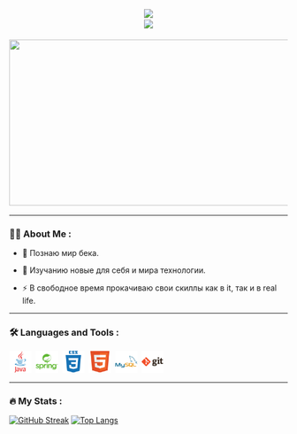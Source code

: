 <div id="header" align="center">
  <img src="https://i.giphy.com/media/v1.Y2lkPTc5MGI3NjExM3JxaHJuODNsaWkwamd5cGdmZGxtc3gzY25pMDJ2bjk1aGk4YnR5YiZlcD12MV9pbnRlcm5hbF9naWZfYnlfaWQmY3Q9Zw/bGgsc5mWoryfgKBx1u/giphy.gif" width="100"/>
</div>
<div id="badges" align="center">
 
  <a href="https://t.me/snowdiamonds">
    <img src="https://img.shields.io/badge/Telegram-blue?logo=telegram&logoColor=white&style=for-the-badge"/>
    
  </a>
 
</div>
<div id="badges" align="center">
 
  <img src="https://komarev.com/ghpvc/?username=Kaifogolik-github-username&style=flat-square&color=blue" alt=""/>
    
  </a>
 
</div>

<div align="center">
  <img src="https://i.giphy.com/media/v1.Y2lkPTc5MGI3NjExbTMyeG4yeWRtaTdyaGxvcndyNm8wOHdiMHZjN2lrbHV5aDNzczNqNSZlcD12MV9pbnRlcm5hbF9naWZfYnlfaWQmY3Q9Zw/wv1RNuvWMjQ10bzExO/giphy.gif" width="600" height="300"/>
</div>

---

### :man_technologist: About Me :

- :telescope: Познаю мир бека.

- :seedling: Изучанию новые для себя и мира технологии.

- :zap: В свободное время прокачиваю свои скиллы как в it, так и в real life.

  
---

### :hammer_and_wrench: Languages and Tools :

<div>
  <img src="https://github.com/devicons/devicon/blob/master/icons/java/java-original-wordmark.svg" title="Java" alt="Java" width="40" height="40"/>&nbsp;
  <img src="https://github.com/devicons/devicon/blob/master/icons/spring/spring-original-wordmark.svg" title="Spring" alt="Spring" width="40" height="40"/>&nbsp;
  <img src="https://github.com/devicons/devicon/blob/master/icons/css3/css3-plain-wordmark.svg"  title="CSS3" alt="CSS" width="40" height="40"/>&nbsp;
  <img src="https://github.com/devicons/devicon/blob/master/icons/html5/html5-original.svg" title="HTML5" alt="HTML" width="40" height="40"/>&nbsp;
  <img src="https://github.com/devicons/devicon/blob/master/icons/mysql/mysql-original-wordmark.svg" title="MySQL"  alt="MySQL" width="40" height="40"/>&nbsp;
  <img src="https://github.com/devicons/devicon/blob/master/icons/git/git-original-wordmark.svg" title="Git" **alt="Git" width="40" height="40"/>
</div>

---

### :fire: My Stats :

[![GitHub Streak](http://github-readme-streak-stats.herokuapp.com?user=Kaifogolik&theme=dark&background=000000)](https://git.io/streak-stats)
[![Top Langs](https://github-readme-stats.vercel.app/api/top-langs/?username=Kaifogolik&layout=compact&theme=vision-friendly-dark)](https://github.com/anuraghazra/github-readme-stats)


